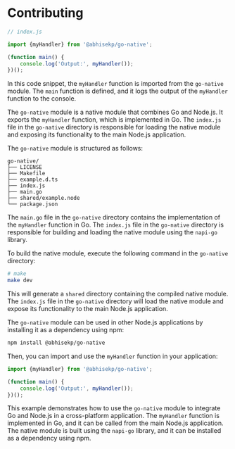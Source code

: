 # Contributing

```javascript
// index.js

import {myHandler} from '@abhisekp/go-native';

(function main() {
    console.log('Output:', myHandler());
})();
```

In this code snippet, the `myHandler` function is imported from the `go-native` module. The `main` function is defined, and it logs the output of the `myHandler` function to the console.

The `go-native` module is a native module that combines Go and Node.js. It exports the `myHandler` function, which is implemented in Go. The `index.js` file in the `go-native` directory is responsible for loading the native module and exposing its functionality to the main Node.js application.

The `go-native` module is structured as follows:

```
go-native/
├── LICENSE
├── Makefile
├── example.d.ts
├── index.js
├── main.go
├── shared/example.node
└── package.json
```

The `main.go` file in the `go-native` directory contains the implementation of the `myHandler` function in Go. The `index.js` file in the `go-native` directory is responsible for building and loading the native module using the `napi-go` library.

To build the native module, execute the following command in the `go-native` directory:

```bash
# make
make dev
```

This will generate a `shared` directory containing the compiled native module. The `index.js` file in the `go-native` directory will load the native module and expose its functionality to the main Node.js application.

The `go-native` module can be used in other Node.js applications by installing it as a dependency using npm:

```bash
npm install @abhisekp/go-native
```

Then, you can import and use the `myHandler` function in your application:

```javascript
import {myHandler} from '@abhisekp/go-native';

(function main() {
    console.log('Output:', myHandler());
})();
```

This example demonstrates how to use the `go-native` module to integrate Go and Node.js in a cross-platform application. The `myHandler` function is implemented in Go, and it can be called from the main Node.js application. The native module is built using the `napi-go` library, and it can be installed as a dependency using npm.